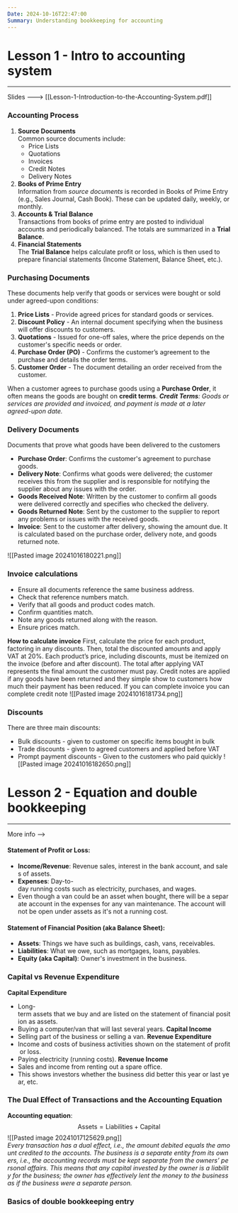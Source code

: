 ```yaml
---
Date: 2024-10-16T22:47:00
Summary: Understanding bookkeeping for accounting
---
```

# Lesson 1 - Intro to accounting system
---
Slides --->  [[Lesson-1-Introduction-to-the-Accounting-System.pdf]]
### Accounting Process
1. **Source Documents**  
    Common source documents include:
    - Price Lists
    - Quotations
    - Invoices
    - Credit Notes
    - Delivery Notes
2. **Books of Prime Entry**  
    Information from *source documents* is recorded in Books of Prime Entry (e.g., Sales Journal, Cash Book). These can be updated daily, weekly, or monthly.
3. **Accounts & Trial Balance**  
    Transactions from books of prime entry are posted to individual accounts and periodically balanced. The totals are summarized in a **Trial Balance**.
4. **Financial Statements**  
    The **Trial Balance** helps calculate profit or loss, which is then used to prepare financial statements (Income Statement, Balance Sheet, etc.).
### Purchasing Documents
These documents help verify that goods or services were bought or sold under agreed-upon conditions:

1. **Price Lists** - Provide agreed prices for standard goods or services.
2. **Discount Policy** - An internal document specifying when the business will offer discounts to customers.
3. **Quotations** - Issued for one-off sales, where the price depends on the customer's specific needs or order.
4. **Purchase Order (PO)** - Confirms the customer’s agreement to the purchase and details the order terms.
5. **Customer Order** - The document detailing an order received from the customer.

When a customer agrees to purchase goods using a **Purchase Order**, it often means the goods are bought on **credit terms**. ***Credit Terms**: Goods or services are provided and invoiced, and payment is made at a later agreed-upon date.*

### Delivery Documents
Documents that prove what goods have been delivered to the customers 
- **Purchase Order**: Confirms the customer's agreement to purchase goods.
- **Delivery Note**: Confirms what goods were delivered; the customer receives this from the supplier and is responsible for notifying the supplier about any issues with the order.
- **Goods Received Note**: Written by the customer to confirm all goods were delivered correctly and specifies who checked the delivery.
- **Goods Returned Note**: Sent by the customer to the supplier to report any problems or issues with the received goods.
- **Invoice**: Sent to the customer after delivery, showing the amount due. It is calculated based on the purchase order, delivery note, and goods returned note.

![[Pasted image 20241016180221.png]]

### Invoice calculations
- Ensure all documents reference the same business address.
- Check that reference numbers match.
- Verify that all goods and product codes match.
- Confirm quantities match.
- Note any goods returned along with the reason.
- Ensure prices match.

**How to calculate invoice**
First, calculate the price for each product, factoring in any discounts. Then, total the discounted amounts and apply VAT at 20%. Each product’s price, including discounts, must be itemized on the invoice (before and after discount). The total after applying VAT represents the final amount the customer must pay. Credit notes are applied if any goods have been returned and they simple show to customers how much their payment has been reduced. If you can complete invoice you can complete credit note
![[Pasted image 20241016181734.png]]

### Discounts
There are three main discounts:
- Bulk discounts - given to customer on specific items bought in bulk
- Trade discounts - given to agreed customers and applied before VAT
- Prompt payment discounts - Given to the customers who paid quickly
![[Pasted image 20241016182650.png]]

# Lesson 2 - Equation and double bookkeeping
---
More info -->

#### Statement of Profit or Loss:
- **Income/Revenue**: Revenue sales, interest in the bank account, and sales of assets.
- **Expenses**: Day-to-day running costs such as electricity, purchases, and wages.
- Even though a van could be an asset when bought, there will be a separate account in the expenses for any van maintenance. The account will not be open under assets as it's not a running cost.
#### Statement of Financial Position (aka Balance Sheet):
- **Assets**: Things we have such as buildings, cash, vans, receivables.
- **Liabilities**: What we owe, such as mortgages, loans, payables.
- **Equity (aka Capital)**: Owner's investment in the business.
### Capital vs Revenue Expenditure
**Capital Expenditure**
- Long-term assets that we buy and are listed on the statement of financial position as assets.
- Buying a computer/van that will last several years.
**Capital Income**
- Selling part of the business or selling a van.
**Revenue Expenditure**
- Income and costs of business activities shown on the statement of profit or loss.
- Paying electricity (running costs).
**Revenue Income**
- Sales and income from renting out a spare office.
- This shows investors whether the business did better this year or last year, etc.

### The Dual Effect of Transactions and the Accounting Equation
**Accounting equation**: $$\text{Assets} = \text{Liabilities} + \text{Capital}$$![[Pasted image 20241017125629.png]]
*Every transaction has a dual effect, i.e., the amount debited equals the amount credited to the accounts. The business is a separate entity from its owners, i.e., the accounting records must be kept separate from the owners’ personal affairs. This means that any capital invested by the owner is a liability for the business; the owner has effectively lent the money to the business as if the business were a separate person.*
### Basics of double bookkeeping entry
